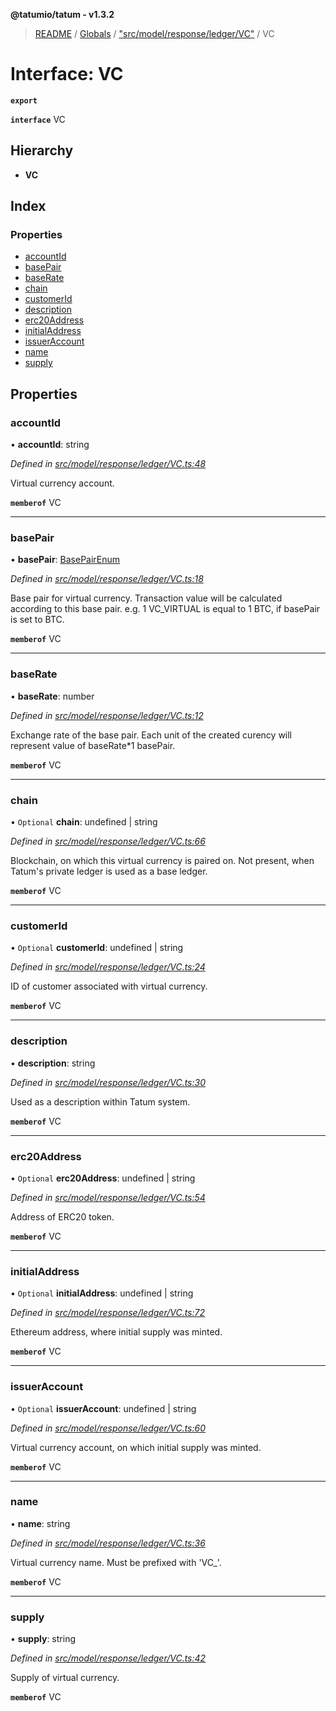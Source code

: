 **@tatumio/tatum - v1.3.2**

> [README](../README.md) / [Globals](../globals.md) / ["src/model/response/ledger/VC"](../modules/_src_model_response_ledger_vc_.md) / VC

# Interface: VC

**`export`** 

**`interface`** VC

## Hierarchy

* **VC**

## Index

### Properties

* [accountId](_src_model_response_ledger_vc_.vc.md#accountid)
* [basePair](_src_model_response_ledger_vc_.vc.md#basepair)
* [baseRate](_src_model_response_ledger_vc_.vc.md#baserate)
* [chain](_src_model_response_ledger_vc_.vc.md#chain)
* [customerId](_src_model_response_ledger_vc_.vc.md#customerid)
* [description](_src_model_response_ledger_vc_.vc.md#description)
* [erc20Address](_src_model_response_ledger_vc_.vc.md#erc20address)
* [initialAddress](_src_model_response_ledger_vc_.vc.md#initialaddress)
* [issuerAccount](_src_model_response_ledger_vc_.vc.md#issueraccount)
* [name](_src_model_response_ledger_vc_.vc.md#name)
* [supply](_src_model_response_ledger_vc_.vc.md#supply)

## Properties

### accountId

•  **accountId**: string

*Defined in [src/model/response/ledger/VC.ts:48](https://github.com/tatumio/tatum-js/blob/b9ab1e4/src/model/response/ledger/VC.ts#L48)*

Virtual currency account.

**`memberof`** VC

___

### basePair

•  **basePair**: [BasePairEnum](../enums/_src_model_response_ledger_vc_.basepairenum.md)

*Defined in [src/model/response/ledger/VC.ts:18](https://github.com/tatumio/tatum-js/blob/b9ab1e4/src/model/response/ledger/VC.ts#L18)*

Base pair for virtual currency. Transaction value will be calculated according to this base pair. e.g. 1 VC_VIRTUAL is equal to 1 BTC, if basePair is set to BTC.

**`memberof`** VC

___

### baseRate

•  **baseRate**: number

*Defined in [src/model/response/ledger/VC.ts:12](https://github.com/tatumio/tatum-js/blob/b9ab1e4/src/model/response/ledger/VC.ts#L12)*

Exchange rate of the base pair. Each unit of the created curency will represent value of baseRate*1 basePair.

**`memberof`** VC

___

### chain

• `Optional` **chain**: undefined \| string

*Defined in [src/model/response/ledger/VC.ts:66](https://github.com/tatumio/tatum-js/blob/b9ab1e4/src/model/response/ledger/VC.ts#L66)*

Blockchain, on which this virtual currency is paired on. Not present, when Tatum's private ledger is used as a base ledger.

**`memberof`** VC

___

### customerId

• `Optional` **customerId**: undefined \| string

*Defined in [src/model/response/ledger/VC.ts:24](https://github.com/tatumio/tatum-js/blob/b9ab1e4/src/model/response/ledger/VC.ts#L24)*

ID of customer associated with virtual currency.

**`memberof`** VC

___

### description

•  **description**: string

*Defined in [src/model/response/ledger/VC.ts:30](https://github.com/tatumio/tatum-js/blob/b9ab1e4/src/model/response/ledger/VC.ts#L30)*

Used as a description within Tatum system.

**`memberof`** VC

___

### erc20Address

• `Optional` **erc20Address**: undefined \| string

*Defined in [src/model/response/ledger/VC.ts:54](https://github.com/tatumio/tatum-js/blob/b9ab1e4/src/model/response/ledger/VC.ts#L54)*

Address of ERC20 token.

**`memberof`** VC

___

### initialAddress

• `Optional` **initialAddress**: undefined \| string

*Defined in [src/model/response/ledger/VC.ts:72](https://github.com/tatumio/tatum-js/blob/b9ab1e4/src/model/response/ledger/VC.ts#L72)*

Ethereum address, where initial supply was minted.

**`memberof`** VC

___

### issuerAccount

• `Optional` **issuerAccount**: undefined \| string

*Defined in [src/model/response/ledger/VC.ts:60](https://github.com/tatumio/tatum-js/blob/b9ab1e4/src/model/response/ledger/VC.ts#L60)*

Virtual currency account, on which initial supply was minted.

**`memberof`** VC

___

### name

•  **name**: string

*Defined in [src/model/response/ledger/VC.ts:36](https://github.com/tatumio/tatum-js/blob/b9ab1e4/src/model/response/ledger/VC.ts#L36)*

Virtual currency name. Must be prefixed with 'VC_'.

**`memberof`** VC

___

### supply

•  **supply**: string

*Defined in [src/model/response/ledger/VC.ts:42](https://github.com/tatumio/tatum-js/blob/b9ab1e4/src/model/response/ledger/VC.ts#L42)*

Supply of virtual currency.

**`memberof`** VC
